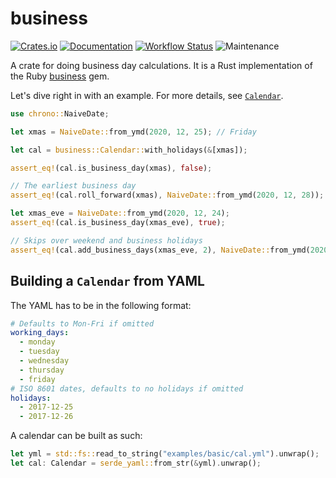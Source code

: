 # business

[![Crates.io](https://img.shields.io/crates/v/business.svg)](https://crates.io/crates/business)
[![Documentation](https://docs.rs/business/badge.svg)](https://docs.rs/business/)
[![Workflow Status](https://github.com/ameykusurkar/business-rs/actions/workflows/rust.yml/badge.svg)](https://github.com/ameykusurkar/business-rs/actions/workflows/rust.yml)
![Maintenance](https://img.shields.io/badge/maintenance-experimental-blue.svg)

A crate for doing business day calculations. It is a Rust implementation of the Ruby
[business](https://github.com/gocardless/business) gem.

Let's dive right in with an example. For more details, see
[`Calendar`](https://docs.rs/business/latest/business/struct.Calendar.html).

```rust
use chrono::NaiveDate;

let xmas = NaiveDate::from_ymd(2020, 12, 25); // Friday

let cal = business::Calendar::with_holidays(&[xmas]);

assert_eq!(cal.is_business_day(xmas), false);

// The earliest business day
assert_eq!(cal.roll_forward(xmas), NaiveDate::from_ymd(2020, 12, 28));

let xmas_eve = NaiveDate::from_ymd(2020, 12, 24);
assert_eq!(cal.is_business_day(xmas_eve), true);

// Skips over weekend and business holidays
assert_eq!(cal.add_business_days(xmas_eve, 2), NaiveDate::from_ymd(2020, 12, 29));
```

## Building a `Calendar` from YAML

The YAML has to be in the following format:
```yaml
# Defaults to Mon-Fri if omitted
working_days:
  - monday
  - tuesday
  - wednesday
  - thursday
  - friday
# ISO 8601 dates, defaults to no holidays if omitted
holidays:
  - 2017-12-25
  - 2017-12-26
```
A calendar can be built as such:
```rust
let yml = std::fs::read_to_string("examples/basic/cal.yml").unwrap();
let cal: Calendar = serde_yaml::from_str(&yml).unwrap();
```
